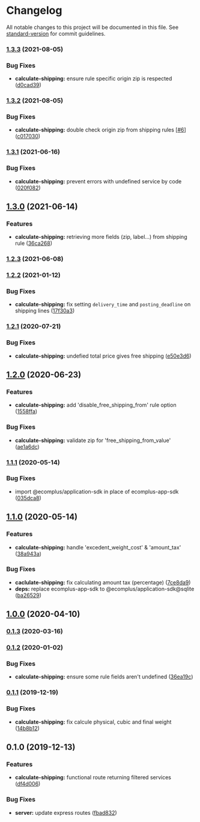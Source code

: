 # Changelog

All notable changes to this project will be documented in this file. See [standard-version](https://github.com/conventional-changelog/standard-version) for commit guidelines.

### [1.3.3](https://github.com/ecomplus/app-custom-shipping/compare/v1.3.2...v1.3.3) (2021-08-05)


### Bug Fixes

* **calculate-shipping:** ensure rule specific origin zip is respected ([d0cad39](https://github.com/ecomplus/app-custom-shipping/commit/d0cad39666cdb56d6948d3a22d4534ba52dc37b3))

### [1.3.2](https://github.com/ecomplus/app-custom-shipping/compare/v1.3.1...v1.3.2) (2021-08-05)


### Bug Fixes

* **calculate-shipping:** double check origin zip from shipping rules [[#6](https://github.com/ecomplus/app-custom-shipping/issues/6)] ([c017030](https://github.com/ecomplus/app-custom-shipping/commit/c0170309347953fe2f23b1930911f883541f9dc5))

### [1.3.1](https://github.com/ecomplus/app-custom-shipping/compare/v1.3.0...v1.3.1) (2021-06-16)


### Bug Fixes

* **calculate-shipping:** prevent errors with undefined service by code ([020f082](https://github.com/ecomplus/app-custom-shipping/commit/020f08292f74b64e44a54241830b6e148b4b9047))

## [1.3.0](https://github.com/ecomplus/app-custom-shipping/compare/v1.2.3...v1.3.0) (2021-06-14)


### Features

* **calculate-shipping:** retrieving more fields (zip, label...) from shipping rule ([36ca268](https://github.com/ecomplus/app-custom-shipping/commit/36ca26875238cec7020c9d591e74e45dca78336d))

### [1.2.3](https://github.com/ecomplus/app-custom-shipping/compare/v1.2.2...v1.2.3) (2021-06-08)

### [1.2.2](https://github.com/ecomplus/app-custom-shipping/compare/v1.2.1...v1.2.2) (2021-01-12)


### Bug Fixes

* **calculate-shipping:** fix setting `delivery_time` and `posting_deadline` on shipping lines ([17f30a3](https://github.com/ecomplus/app-custom-shipping/commit/17f30a39649664629787af011cae6b2c802f0279))

### [1.2.1](https://github.com/ecomplus/app-custom-shipping/compare/v1.2.0...v1.2.1) (2020-07-21)


### Bug Fixes

* **calculate-shipping:** undefied total price gives free shipping ([e50e3d6](https://github.com/ecomplus/app-custom-shipping/commit/e50e3d6e4b42e36d70fd5a06ef023263e33aa51b))

## [1.2.0](https://github.com/ecomplus/app-custom-shipping/compare/v1.1.1...v1.2.0) (2020-06-23)


### Features

* **calculate-shipping:** add 'disable_free_shipping_from' rule option ([1558ffa](https://github.com/ecomplus/app-custom-shipping/commit/1558ffaff830f11d6df480fcb54548dc7ab10e14))


### Bug Fixes

* **calculate-shipping:** validate zip for 'free_shipping_from_value' ([ae1a6dc](https://github.com/ecomplus/app-custom-shipping/commit/ae1a6dc6fb67ea5116220f00c9b660fe0d12d1e0))

### [1.1.1](https://github.com/ecomplus/app-custom-shipping/compare/v1.1.0...v1.1.1) (2020-05-14)


### Bug Fixes

* import @ecomplus/application-sdk in place of ecomplus-app-sdk ([035dca8](https://github.com/ecomplus/app-custom-shipping/commit/035dca8a96abf4b0d022bc937ee1faa3e9622fd9))

## [1.1.0](https://github.com/ecomplus/app-custom-shipping/compare/v1.0.0...v1.1.0) (2020-05-14)


### Features

* **calculate-shipping:** handle 'excedent_weight_cost' & 'amount_tax' ([38a943a](https://github.com/ecomplus/app-custom-shipping/commit/38a943ace80b6f206cf7ba726f8f11dd577fd80f))


### Bug Fixes

* **caclulate-shipping:** fix calculating amount tax (percentage) ([7ce8da9](https://github.com/ecomplus/app-custom-shipping/commit/7ce8da912d3642a8dd994ba00f2c1f9c21db9144))
* **deps:** replace ecomplus-app-sdk to @ecomplus/application-sdk@sqlite ([ba26529](https://github.com/ecomplus/app-custom-shipping/commit/ba26529d1e38b5de9c61ff911ec29ee5d90c7921))

## [1.0.0](https://github.com/ecomplus/app-custom-shipping/compare/v0.1.3...v1.0.0) (2020-04-10)

### [0.1.3](https://github.com/ecomplus/app-custom-shipping/compare/v0.1.2...v0.1.3) (2020-03-16)

### [0.1.2](https://github.com/ecomclub/app-custom-shipping/compare/v0.1.1...v0.1.2) (2020-01-02)


### Bug Fixes

* **calculate-shipping:** ensure some rule fields aren't undefined ([36ea19c](https://github.com/ecomclub/app-custom-shipping/commit/36ea19c5be3ccdf9433f46790e5c6ca328728516))

### [0.1.1](https://github.com/ecomclub/app-custom-shipping/compare/v0.1.0...v0.1.1) (2019-12-19)


### Bug Fixes

* **calculate-shipping:** fix calcule physical, cubic and final weight ([14b8b12](https://github.com/ecomclub/app-custom-shipping/commit/14b8b1240e5718e3dc86ff889f9dba8dd85ca0f7))

## 0.1.0 (2019-12-13)


### Features

* **calculate-shipping:** functional route returning filtered services ([df4d006](https://github.com/ecomclub/app-custom-shipping/commit/df4d006a5c9b6984a380ca2ca64ad474bccb16aa))


### Bug Fixes

* **server:** update express routes ([fbad832](https://github.com/ecomclub/app-custom-shipping/commit/fbad8325359dfd240cd7594b5f2d230414ab5f9c))
